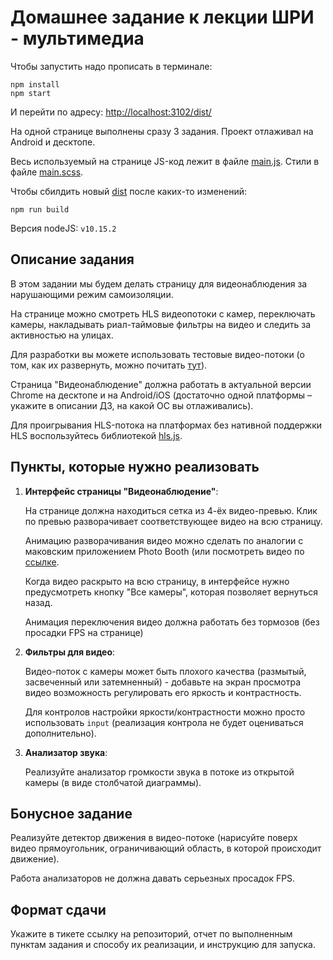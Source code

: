 # Домашнее задание к лекции ШРИ - мультимедиа

Чтобы запустить надо прописать в терминале:

```
npm install
npm start
```

И перейти по адресу: [http://localhost:3102/dist/](http://localhost:3102/dist/)

На одной странице выполнены сразу 3 задания. Проект отлаживал на Android и десктопе.

Весь используемый на странице JS-код лежит в файле [main.js](js/main.js). Стили в файле [main.scss](styles/main.scss).

Чтобы сбилдить новый [dist](dist) после каких-то изменений:

```
npm run build
```

Версия nodeJS: `v10.15.2`

## Описание задания

В этом задании мы будем делать страницу для видеонаблюдения за нарушающими режим самоизоляции.

На странице можно смотреть HLS видеопотоки с камер, переключать камеры,
накладывать риал-таймовые фильтры на видео и следить за активностью на улицах.

Для разработки вы можете использовать тестовые видео-потоки
(о том, как их развернуть, можно почитать [тут](streams/README.md)).

Страница "Видеонаблюдение" должна работать в актуальной версии Chrome на десктопе и
на Android/iOS (достаточно одной платформы – укажите в описании ДЗ, на какой ОС вы отлаживались).

Для проигрывания HLS-потока на платформах без нативной поддержки HLS воспользуйтесь библиотекой [hls.js](https://github.com/video-dev/hls.js/).

## Пункты, которые нужно реализовать

1. **Интерфейс страницы "Видеонаблюдение"**:

   На странице должна находиться сетка из 4-ёх видео-превью.
   Клик по превью разворачивает соответствующее видео на всю страницу.

   Анимацию разворачивания видео можно сделать по аналогии с маковским приложением
   Photo Booth (или посмотреть видео по [ссылке](https://yadi.sk/i/shdHcVlkd_BO1w]).

   Когда видео раскрыто на всю страницу, в интерфейсе нужно предусмотреть кнопку
   "Все камеры", которая позволяет вернуться назад.

   Анимация переключения видео должна работать без тормозов (без просадки FPS на странице)

2. **Фильтры для видео**:

   Видео-поток с камеры может быть плохого качества (размытый, засвеченный или затемненный) - добавьте на экран просмотра видео
   возможность регулировать его яркость и контрастность.

   Для контролов настройки яркости/контрастности можно просто использовать `input` (реализация контрола не будет оцениваться дополнительно).

3. **Анализатор звука**:

   Реализуйте анализатор громкости звука в потоке из открытой камеры (в виде столбчатой диаграммы).

## Бонусное задание

Реализуйте детектор движения в видео-потоке (нарисуйте поверх видео прямоугольник, ограничивающий область, в которой происходит движение).

Работа анализаторов не должна давать серьезных просадок FPS.

## Формат сдачи

Укажите в тикете ссылку на репозиторий, отчет по выполненным пунктам задания и способу их реализации, и инструкцию для запуска.
